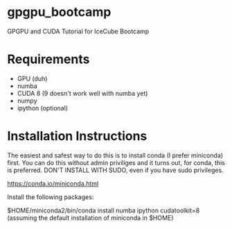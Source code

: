 # gpgpu_bootcamp
GPGPU and CUDA Tutorial for IceCube Bootcamp

Requirements
============
* GPU (duh)
* numba
* CUDA 8 (9 doesn't work well with numba yet)
* numpy
* ipython (optional)

Installation Instructions
=========================
The easiest and safest way to do this is to install conda (I prefer miniconda) first.
You can do this without admin priviliges and it turns out, for conda, this is preferred.
DON'T INSTALL WITH SUDO, even if you have sudo privileges.

https://conda.io/miniconda.html

Install the following packages:

$HOME/miniconda2/bin/conda install numba ipython cudatoolkit=8
(assuming the default installation of miniconda in $HOME)
